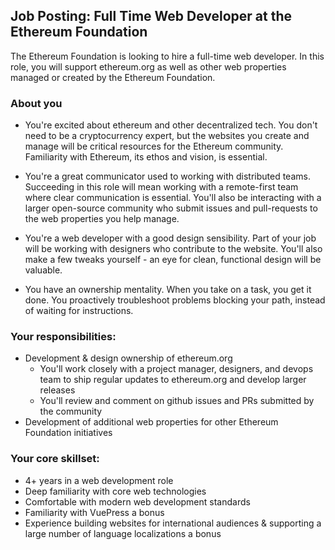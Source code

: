 ## Job Posting: Full Time Web Developer at the Ethereum Foundation

The Ethereum Foundation is looking to hire a full-time web developer. In this role, you will support ethereum.org as well as other web properties managed or created by the Ethereum Foundation.

### About you

- You're excited about ethereum and other decentralized tech. You don't need to be a cryptocurrency expert, but the websites you create and manage will be critical resources for the Ethereum community. Familiarity with Ethereum, its ethos and vision, is essential.

- You're a great communicator used to working with distributed teams. Succeeding in this role will mean working with a remote-first team where clear communication is essential. You'll also be interacting with a larger open-source community who submit issues and pull-requests to the web properties you help manage.

- You're a web developer with a good design sensibility. Part of your job will be working with designers who contribute to the website. You'll also make a few tweaks yourself - an eye for clean, functional design will be valuable.

- You have an ownership mentality. When you take on a task, you get it done. You proactively troubleshoot problems blocking your path, instead of waiting for instructions.

### Your responsibilities:

- Development & design ownership of ethereum.org
    - You'll work closely with a project manager, designers, and devops team to ship regular updates to ethereum.org and develop larger releases
    - You'll review and comment on github issues and PRs submitted by the community
- Development of additional web properties for other Ethereum Foundation initiatives

### Your core skillset:

- 4+ years in a web development role
- Deep familiarity with core web technologies
- Comfortable with modern web development standards
- Familiarity with VuePress a bonus
- Experience building websites for international audiences & supporting a large number of language localizations a bonus
